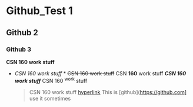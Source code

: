 # Github_Test 1
## Github 2
### Github 3
**CSN 160 work stuff**
* *CSN 160 work stuff* *
 ~~CSN 160 work stuff~~
CSN **160** work stuff
***CSN **160** work stuff***
  CSN 160 <sup>work</sup> stuff
  > CSN 160 work stuff 
[hyperlink](https://github.com)
This is [github](https://github.com] use it sometimes
